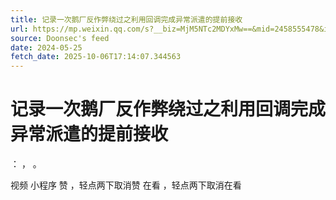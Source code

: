 ```yaml
---
title: 记录一次鹅厂反作弊绕过之利用回调完成异常派遣的提前接收
url: https://mp.weixin.qq.com/s?__biz=MjM5NTc2MDYxMw==&mid=2458555478&idx=1&sn=307530f8457e936017e693aeec6fbd54
source: Doonsec's feed
date: 2024-05-25
fetch_date: 2025-10-06T17:14:07.344563
---
```


# 记录一次鹅厂反作弊绕过之利用回调完成异常派遣的提前接收

：
，
。

视频
小程序
赞
，轻点两下取消赞
在看
，轻点两下取消在看
